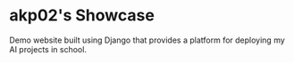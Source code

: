 # akp02's Showcase
Demo website built using Django that provides a platform for deploying my AI projects in school.
